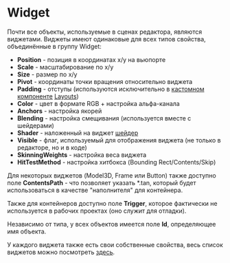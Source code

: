 # Widget

Почти все объекты, используемые в сценах редактора, являются виджетами. Виджеты имеют одинаковые для всех типов свойства, объединённые в группу Widget:

* **Position** - позиция в координатах x/y на вьюпорте
* **Scale** - масштабирование по x/y
* **Size** - размер по x/y
* **Pivot** - координаты точки вращения относительно виджета
* **Padding** - отступы (используются исключительно в [кастомном компоненте]() [Layouts]())
* **Color** - цвет в формате RGB + настройка альфа-канала
* **Anchors** - настройка якорей
* **Blending** - настройка смещивания (используется вместе с шейдерами)
* **Shader** - наложенный на виджет [шейдер]()
* **Visible** - флаг, используемый для отображения виджета (не только в редакторе, но и в коде)
* **SkinningWeights** - настройка веса виджета
* **HitTestMethod** - настройка хитбокса (Bounding Rect/Contents/Skip)

Для некоторых виджетов (Model3D, Frame или Button) также доступно поле **ContentsPath** - что позволяет указать *.tan, который будет использоваться в качестве "наполнителя" для контейнера. 

Также для контейнеров доступно поле **Trigger**, которое фактически не используется в рабочих проектах (оно служит для отладки).

Независимо от типа, у всех объектов имеется поле **Id**, определяющее имя объекта.

У каждого виджета также есть свои собственные свойства, весь список виджетов можно посмотреть [здесь]().

